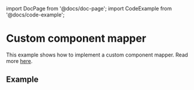 import DocPage from '@docs/doc-page';
import CodeExample from '@docs/code-example';

<DocPage>


# Custom component mapper

This example shows how to implement a custom component mapper. Read more [here](/mappers/custom-mapper).

## Example

<CodeExample
  source="components/component-mapper/form-fields-mapper"
  mode="preview"
/>

</DocPage>
